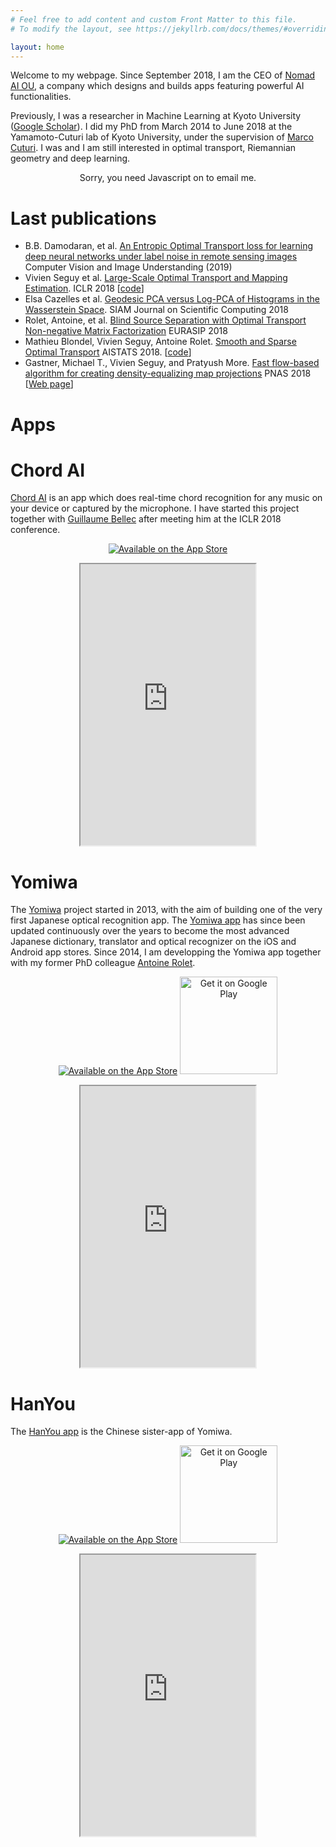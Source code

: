 ```yaml
---
# Feel free to add content and custom Front Matter to this file.
# To modify the layout, see https://jekyllrb.com/docs/themes/#overriding-theme-defaults

layout: home
---
```


Welcome to my webpage. Since September 2018, I am the CEO of [Nomad AI OU](http://www.nomadai.org), a company which designs and builds apps featuring powerful AI functionalities. 

Previously, I was a researcher in Machine Learning at Kyoto University ([Google Scholar](https://scholar.google.fr/citations?user=zmOWQLsAAAAJ)). I did my PhD from March 2014 to June 2018 at the Yamamoto-Cuturi lab of Kyoto University, under the supervision of [Marco Cuturi](http://marcocuturi.net). I was and I am still interested in optimal transport, Riemannian geometry and deep learning.

<center>
<script src="http://code.jquery.com/jquery-1.4.2.min.js"></script>
<script type="text/javascript" language="javascript">
<!--
// Email obfuscator script 2.1 by Tim Williams, University of Arizona
// Random encryption key feature coded by Andrew Moulden
// This code is freeware provided these four comment lines remain intact
// A wizard to generate this code is at http://www.jottings.com/obfuscator/
{ coded = "lClC6Wq6UZr@UG1Cu.iMG"
  key = "OP6bt0zLQ1Fg3xGXvZpcyTJwkYsBhH9AU2NnEloIirVeRK7q8DaSj4dmW5uMfC"
  shift=coded.length
  link=""
  for (i=0; i<coded.length; i++) {
    if (key.indexOf(coded.charAt(i))==-1) {
      ltr = coded.charAt(i)
      link += (ltr)
    }
    else {     
      ltr = (key.indexOf(coded.charAt(i))-shift+key.length) % key.length
      link += (key.charAt(ltr))
    }
  }
document.write("<a href='mailto:"+link+"'>Contact me</a>")
}
//-->
</script><noscript>Sorry, you need Javascript on to email me.</noscript>
</center>

# Last publications
* B.B. Damodaran, et al. [An Entropic Optimal Transport loss for learning deep neural networks under label noise in remote sensing images](https://arxiv.org/abs/1810.01163) Computer Vision and Image Understanding (2019)
* Vivien Seguy et al. [Large-Scale Optimal Transport and Mapping Estimation](https://arxiv.org/abs/1711.02283). ICLR 2018 \[[code](https://github.com/vivienseguy/Large-Scale-OT)\]
* Elsa Cazelles et al. [Geodesic PCA versus Log-PCA of Histograms in the Wasserstein Space](https://arxiv.org/abs/1708.08143). SIAM Journal on Scientific Computing 2018
* Rolet, Antoine, et al. [Blind Source Separation with Optimal Transport Non-negative Matrix Factorization](https://arxiv.org/abs/1802.05429) EURASIP 2018
* Mathieu Blondel, Vivien Seguy, Antoine Rolet. [Smooth and Sparse Optimal Transport](https://arxiv.org/abs/1710.06276) AISTATS 2018. \[[code](https://github.com/mblondel/smooth-ot)\]
* Gastner, Michael T., Vivien Seguy, and Pratyush More. [Fast flow-based algorithm for creating density-equalizing map projections](http://www.pnas.org/content/pnas/early/2018/02/15/1712674115.full.pdf) PNAS 2018 \[[Web page](https://go-cart.io/)\]


# Apps

# Chord AI

[Chord AI](http://www.chordai.net) is an app which does real-time chord recognition for any music on your device or captured by the microphone. I have started this project together with [Guillaume Bellec](https://guillaumebellec.github.io) after meeting him at the ICLR 2018 conference.

<p>
    <center><a class="badge" href="https://apps.apple.com/app/chord-ai/id1446177109"><img class="badge" src="https://arolet.github.io/res/Download_on_the_App_Store_Badge_US-UK_135x40.svg" alt="Available on the App Store"/></a>
    </center>
</p>

<body>
<center>
<iframe width="280" height="450" src="https://www.youtube.com/embed/B7O4t7mweVw">
</iframe>
</center>
</body>


# Yomiwa

The [Yomiwa](http://www.yomiwa.net) project started in 2013, with the aim of building one of the very first Japanese optical recognition app. The [Yomiwa app](https://itunes.apple.com/app/yomiwa/id670931120) has since been updated continuously over the years to become the most advanced Japanese dictionary, translator and optical recognizer on the iOS and Android app stores. Since 2014, I am developping the Yomiwa app together with my former PhD colleague [Antoine Rolet](https://arolet.github.io).

<p>
    <center><a class="badge" href="https://itunes.apple.com/app/yomiwa/id670931120"><img class="badge" src="https://arolet.github.io/res/Download_on_the_App_Store_Badge_US-UK_135x40.svg" alt="Available on the App Store"/></a>
        <a href="https://play.google.com/store/apps/details?id=com.yomiwa.yomiwa"><img alt="Get it on Google Play" width="156" src="https://play.google.com/intl/en_us/badges/images/generic/en-play-badge.png" /></a>
    </center>
</p>

<body>
<center>
<iframe width="280" height="450" src="https://www.youtube.com/embed/CQZD7iT7GQw">
</iframe>
</center>
</body>


# HanYou

The [HanYou app](https://itunes.apple.com/us/app/hanyou-chinese-dictionary-and-translator/id901093520?mt=8) is the Chinese sister-app of Yomiwa. 

<p>
    <center><a class="badge" href="https://itunes.apple.com/us/app/hanyou-chinese-dictionary-and-translator/id901093520?mt=8"><img class="badge" src="https://arolet.github.io/res/Download_on_the_App_Store_Badge_US-UK_135x40.svg" alt="Available on the App Store"/></a>
        <a href="https://play.google.com/store/apps/details?id=com.yomiwa.hanyou&hl=en&utm_source=global_co&utm_medium=prtnr&utm_content=Mar2515&utm_campaign=PartBadge&pcampaignid=MKT-Other-global-all-co-prtnr-py-PartBadge-Mar2515-1"><img alt="Get it on Google Play" width="156" src="https://play.google.com/intl/en_us/badges/images/generic/en-play-badge.png" /></a>
    </center>
 </p>
 <body>
 <center>
 <iframe width="280" height="450" src="https://www.youtube.com/embed/4Vu-E9KeGmc">
 </iframe>
 </center>
 </body>
